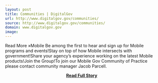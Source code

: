 ```yaml
---
layout: post
title: Communities | DigitalGov
url: http://www.digitalgov.gov/communities/
source: http://www.digitalgov.gov/communities/
domain: www.digitalgov.gov
image: 
---
```


<p>Read More »Mobile Be among the first to hear and sign up for Mobile programs and events!Stay on top of how Mobile intersects with government!Share your agency’s experience working on the latest Mobile products!Join the Group!To join our Mobile Gov Community of Practice please contact community manager Jacob Parcell.</p>
<center><p><a href="http://www.digitalgov.gov/communities/" style='padding:25px; font-sze:18px; font-weight: bold;'>Read Full Story</a></p></center>
